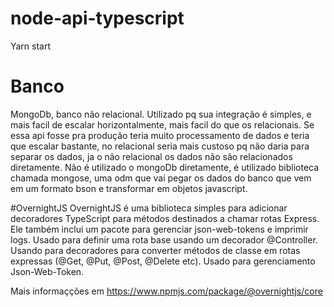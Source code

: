 # node-api-typescript
Yarn start

# Banco
MongoDb, banco não relacional. Utilizado pq sua integração é simples, e mais facil de escalar horizontalmente, mais facil do que os relacionais. Se essa api fosse pra produção teria muito processamento de dados e teria que escalar bastante, no relacional seria mais custoso pq não daria para separar os dados, ja o não relacional os dados não são relacionados diretamente.
Não é utilizado o mongoDb diretamente, é utilizado biblioteca chamada mongose, uma odm que vai pegar os dados do banco que vem em um formato bson e transformar em objetos javascript.

#OvernightJS
OvernightJS é uma biblioteca simples para adicionar decoradores TypeScript para métodos destinados a chamar rotas Express. Ele também inclui um pacote para gerenciar json-web-tokens e imprimir logs.
Usado para definir uma rota base usando um decorador @Controller.
Usando para decoradores para converter métodos de classe em rotas expressas (@Get, @Put, @Post, @Delete etc).
Usado para gerenciamento Json-Web-Token.

Mais informaçções em https://www.npmjs.com/package/@overnightjs/core

